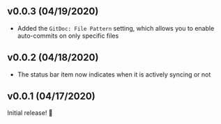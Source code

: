 ## v0.0.3 (04/19/2020)

- Added the `GitDoc: File Pattern` setting, which allows you to enable auto-commits on only specific files

## v0.0.2 (04/18/2020)

- The status bar item now indicates when it is actively syncing or not

## v0.0.1 (04/17/2020)

Initial release! 🎉
